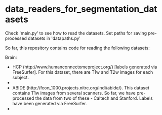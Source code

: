 # data_readers_for_segmentation_datasets

Check 'main.py' to see how to read the datasets.
Set paths for saving pre-processed datasets in 'datapaths.py'

So far, this repository contains code for reading the following datasets:

Brain:
<ul>
    <li> HCP (http://www.humanconnectomeproject.org/) [labels generated via FreeSurfer]. For this dataset, there are T1w and T2w images for each subject. <li>
    <li> ABIDE (http://fcon_1000.projects.nitrc.org/indi/abide/). This dataset contains T1w images from several scanners. So far, we have pre-processed the data from two of these - Caltech and Stanford. Labels have been generated via FreeSurfer. <li>
</ul>
